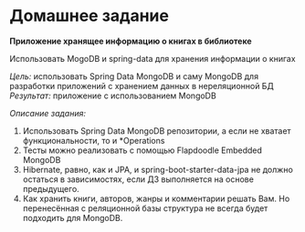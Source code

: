 # Домашнее задание

**Приложение хранящее информацию о книгах в библиотеке**

Использовать MogoDB и spring-data для хранения информации о книгах

_Цель:_ 
использовать Spring Data MongoDB и саму MongoDB для разработки приложений с хранением данных в нереляционной БД
_Результат:_
приложение с использованием MongoDB

_Описание задания:_
1. Использовать Spring Data MongoDB репозитории, а если не хватает функциональности, то и *Operations
2. Тесты можно реализовать с помощью Flapdoodle Embedded MongoDB
3. Hibernate, равно, как и JPA, и spring-boot-starter-data-jpa не должно остаться в зависимостях, если ДЗ выполняется на основе предыдущего.
4. Как хранить книги, авторов, жанры и комментарии решать Вам. Но перенесённая с реляционной базы структура не всегда будет подходить для MongoDB.
